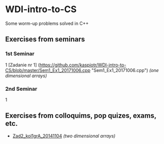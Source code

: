 # **WDI-intro-to-CS**
Some worm-up problems solved in C++ 

## Exercises from seminars
### 1st Seminar 
1 [Zadanie nr 1] (https://github.com/kaspiotr/WDI-intro-to-CS/blob/master/Sem1_Ex1_20171006.cpp "Sem1_Ex1_20171006.cpp") *(one dimensional arrays)*


### 2nd Seminar
1


## Exercises from colloquims, pop quizes, exams, etc.
- [Zad2_kol1grA_20141104](https://github.com/kaspiotr/WDI-intro-to-CS/blob/master/Ex2_coll1grA_20141104.cpp "Ex2_coll1grA_20141104.cpp") *(two dimensional arrays)*
